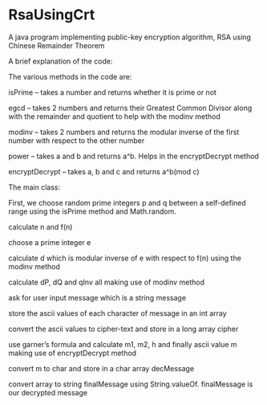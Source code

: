 # RsaUsingCrt
A java program implementing public-key encryption algorithm, RSA using Chinese Remainder Theorem

A brief explanation of the code: 

The various methods in the code are:

  isPrime – takes a number and returns whether it is prime or not
  
  egcd – takes 2 numbers and returns their Greatest Common Divisor along with the remainder and quotient to help with the modinv method
  
  modinv – takes 2 numbers and returns the modular inverse of the first number with respect to the other number
  
  power – takes a and b and returns a^b. Helps in the encryptDecrypt method
  
  encryptDecrypt – takes a, b and c and returns a^b(mod c) 

The main class:
  
  First, we choose random prime integers p and q between a self-defined range using the isPrime method and Math.random. 
  
  calculate n and f(n)
  
  choose a prime integer e
  
  calculate d which is modular inverse of e with respect to f(n) using the modinv method
  
  calculate dP, dQ and qInv all making use of modinv method
  
  ask for user input message which is a string message
  
  store the ascii values of each character of message in an int array
  
  convert the ascii values to cipher-text and store in a long array cipher
  
  use garner’s formula and calculate m1, m2, h and finally ascii value m making use of encryptDecrypt method
  
  convert m to char and store in a char array decMessage
  
  convert array to string finalMessage using String.valueOf. finalMessage is our decrypted message
